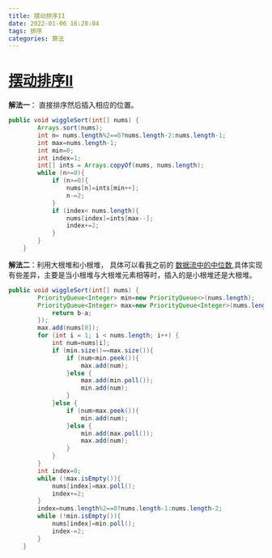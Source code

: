 ```yaml
---
title: 摆动排序II
date: 2022-01-06 16:28:04
tags: 排序
categories: 算法 
---
```


# [摆动排序II](https://leetcode-cn.com/leetbook/read/top-interview-questions/xaygd7/)



**解法一**： 直接排序然后插入相应的位置。

```java
public void wiggleSort(int[] nums) {
        Arrays.sort(nums);
        int n= nums.length%2==0?nums.length-2:nums.length-1;
        int max=nums.length-1;
        int min=0;
        int index=1;
        int[] ints = Arrays.copyOf(nums, nums.length);
        while (n>=0){
            if (n>=0){
                nums[n]=ints[min++];
                n-=2;
            }
            if (index< nums.length){
                nums[index]=ints[max--];
                index+=2;
            }
        }
    }
```

**解法二**：利用大根堆和小根堆， 具体可以看我之前的 [数据流中的中位数](https://blacke1111.github.io/2021/12/11/%E6%95%B0%E6%8D%AE%E6%B5%81%E4%B8%AD%E7%9A%84%E4%B8%AD%E4%BD%8D%E6%95%B0/),具体实现有些差异，主要是当小根堆与大根堆元素相等时，插入的是小根堆还是大根堆。

```java
public void wiggleSort(int[] nums) {
        PriorityQueue<Integer> min=new PriorityQueue<>(nums.length);
        PriorityQueue<Integer> max=new PriorityQueue<Integer>(nums.length,(a,b)->{
            return b-a;
        });
        max.add(nums[0]);
        for (int i = 1; i < nums.length; i++) {
            int num=nums[i];
            if (min.size()==max.size()){
                if (num<min.peek()){
                    max.add(num);
                }else {
                    max.add(min.poll());
                    min.add(num);
                }
            }else {
                if (num>max.peek()){
                    min.add(num);
                }else {
                    min.add(max.poll());
                    max.add(num);
                }
            }
        }
        int index=0;
        while (!max.isEmpty()){
            nums[index]=max.poll();
            index+=2;
        }
        index=nums.length%2==0?nums.length-1:nums.length-2;
        while (!min.isEmpty()){
            nums[index]=min.poll();
            index-=2;
        }
    }
```

